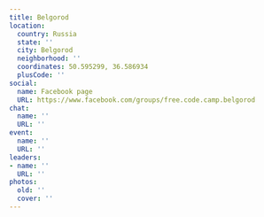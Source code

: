 ```yaml
---
title: Belgorod
location:
  country: Russia
  state: ''
  city: Belgorod
  neighborhood: ''
  coordinates: 50.595299, 36.586934
  plusCode: ''
social:
  name: Facebook page
  URL: https://www.facebook.com/groups/free.code.camp.belgorod
chat:
  name: ''
  URL: ''
event:
  name: ''
  URL: ''
leaders:
- name: ''
  URL: ''
photos:
  old: ''
  cover: ''
---
```

